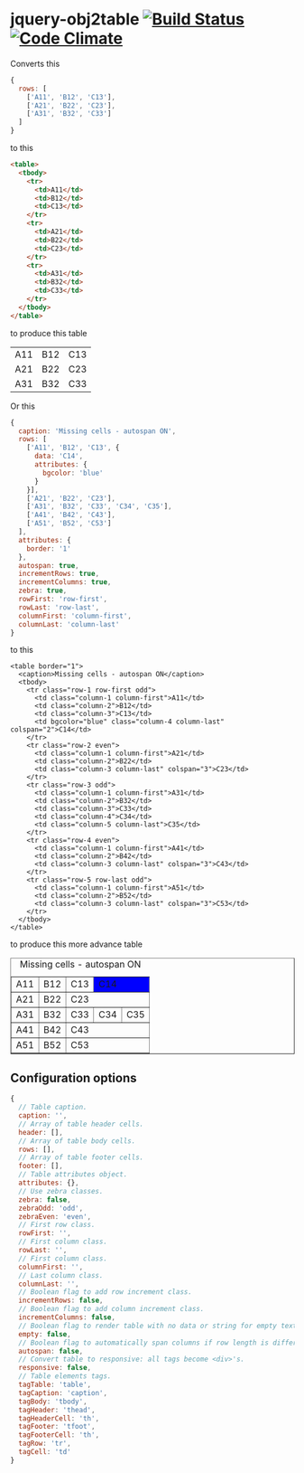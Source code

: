 # jquery-obj2table [![Build Status](https://travis-ci.org/alexdesignworks/jquery-obj2table.svg)](https://travis-ci.org/alexdesignworks/jquery-obj2table) [![Code Climate](https://codeclimate.com/github/alexdesignworks/jquery-obj2table/badges/gpa.svg)](https://codeclimate.com/github/alexdesignworks/jquery-obj2table)

Converts this

```javascript
{
  rows: [
    ['A11', 'B12', 'C13'],
    ['A21', 'B22', 'C23'],
    ['A31', 'B32', 'C33']
  ]
}
```
to this
```html
<table>
  <tbody>
    <tr>
      <td>A11</td>
      <td>B12</td>
      <td>C13</td>
    </tr>
    <tr>
      <td>A21</td>
      <td>B22</td>
      <td>C23</td>
    </tr>
    <tr>
      <td>A31</td>
      <td>B32</td>
      <td>C33</td>
    </tr>
  </tbody>
</table>
```
to produce this table

<table>
  <tbody>
    <tr>
      <td>A11</td>
      <td>B12</td>
      <td>C13</td>
    </tr>
    <tr>
      <td>A21</td>
      <td>B22</td>
      <td>C23</td>
    </tr>
    <tr>
      <td>A31</td>
      <td>B32</td>
      <td>C33</td>
    </tr>
  </tbody>
</table>

Or this
```javascript
{
  caption: 'Missing cells - autospan ON',
  rows: [
    ['A11', 'B12', 'C13', {
      data: 'C14',
      attributes: {
        bgcolor: 'blue'
      }
    }],
    ['A21', 'B22', 'C23'],
    ['A31', 'B32', 'C33', 'C34', 'C35'],
    ['A41', 'B42', 'C43'],
    ['A51', 'B52', 'C53']
  ],
  attributes: {
    border: '1'
  },
  autospan: true,
  incrementRows: true,
  incrementColumns: true,
  zebra: true,
  rowFirst: 'row-first',
  rowLast: 'row-last',
  columnFirst: 'column-first',
  columnLast: 'column-last'
}
```
to this
```
<table border="1">
  <caption>Missing cells - autospan ON</caption>
  <tbody>
    <tr class="row-1 row-first odd">
      <td class="column-1 column-first">A11</td>
      <td class="column-2">B12</td>
      <td class="column-3">C13</td>
      <td bgcolor="blue" class="column-4 column-last" colspan="2">C14</td>
    </tr>
    <tr class="row-2 even">
      <td class="column-1 column-first">A21</td>
      <td class="column-2">B22</td>
      <td class="column-3 column-last" colspan="3">C23</td>
    </tr>
    <tr class="row-3 odd">
      <td class="column-1 column-first">A31</td>
      <td class="column-2">B32</td>
      <td class="column-3">C33</td>
      <td class="column-4">C34</td>
      <td class="column-5 column-last">C35</td>
    </tr>
    <tr class="row-4 even">
      <td class="column-1 column-first">A41</td>
      <td class="column-2">B42</td>
      <td class="column-3 column-last" colspan="3">C43</td>
    </tr>
    <tr class="row-5 row-last odd">
      <td class="column-1 column-first">A51</td>
      <td class="column-2">B52</td>
      <td class="column-3 column-last" colspan="3">C53</td>
    </tr>
  </tbody>
</table>
```
to produce this more advance table
<table border="1">
  <caption>Missing cells - autospan ON</caption>
  <tbody>
    <tr class="row-1 row-first odd">
      <td class="column-1 column-first">A11</td>
      <td class="column-2">B12</td>
      <td class="column-3">C13</td>
      <td bgcolor="blue" class="column-4 column-last" colspan="2">C14</td>
    </tr>
    <tr class="row-2 even">
      <td class="column-1 column-first">A21</td>
      <td class="column-2">B22</td>
      <td class="column-3 column-last" colspan="3">C23</td>
    </tr>
    <tr class="row-3 odd">
      <td class="column-1 column-first">A31</td>
      <td class="column-2">B32</td>
      <td class="column-3">C33</td>
      <td class="column-4">C34</td>
      <td class="column-5 column-last">C35</td>
    </tr>
    <tr class="row-4 even">
      <td class="column-1 column-first">A41</td>
      <td class="column-2">B42</td>
      <td class="column-3 column-last" colspan="3">C43</td>
    </tr>
    <tr class="row-5 row-last odd">
      <td class="column-1 column-first">A51</td>
      <td class="column-2">B52</td>
      <td class="column-3 column-last" colspan="3">C53</td>
    </tr>
  </tbody>
</table>

## Configuration options

```javascript
{
  // Table caption.
  caption: '',
  // Array of table header cells.
  header: [],
  // Array of table body cells.
  rows: [],
  // Array of table footer cells.
  footer: [],
  // Table attributes object.
  attributes: {},
  // Use zebra classes.
  zebra: false,
  zebraOdd: 'odd',
  zebraEven: 'even',
  // First row class.
  rowFirst: '',
  // First column class.
  rowLast: '',
  // First column class.
  columnFirst: '',
  // Last column class.
  columnLast: '',
  // Boolean flag to add row increment class.
  incrementRows: false,
  // Boolean flag to add column increment class.
  incrementColumns: false,
  // Boolean flag to render table with no data or string for empty text.
  empty: false,
  // Boolean flag to automatically span columns if row length is different.
  autospan: false,
  // Convert table to responsive: all tags become <div>'s.
  responsive: false,
  // Table elements tags.
  tagTable: 'table',
  tagCaption: 'caption',
  tagBody: 'tbody',
  tagHeader: 'thead',
  tagHeaderCell: 'th',
  tagFooter: 'tfoot',
  tagFooterCell: 'th',
  tagRow: 'tr',
  tagCell: 'td'
}
```      
